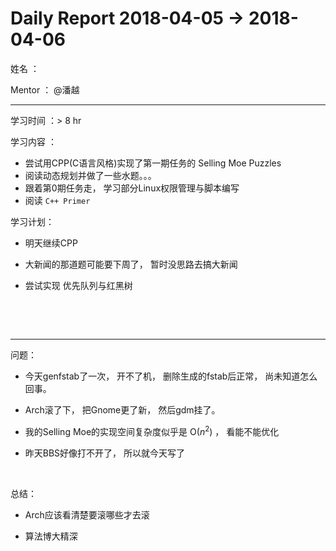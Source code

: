 # Daily Report 2018-04-05 -> 2018-04-06

姓名 ：

Mentor ：  @潘越

---

学习时间 ：> 8 hr

学习内容 ：

* 尝试用CPP(C语言风格)实现了第一期任务的 Selling Moe Puzzles 
* 阅读动态规划并做了一些水题。。。
* 跟着第0期任务走， 学习部分Linux权限管理与脚本编写
* 阅读 `C++ Primer`

学习计划：

* 明天继续CPP

* 大新闻的那道题可能要下周了， 暂时没思路去搞大新闻

* 尝试实现 优先队列与红黑树

  ​

  ​

---

问题： 

* 今天genfstab了一次， 开不了机， 删除生成的fstab后正常， 尚未知道怎么回事。

* Arch滚了下， 把Gnome更了新， 然后gdm挂了。

* 我的Selling Moe的实现空间复杂度似乎是 O($n^2$) ， 看能不能优化

* 昨天BBS好像打不开了， 所以就今天写了

  ​

总结：

* Arch应该看清楚要滚哪些才去滚

* 算法博大精深

  ​